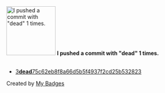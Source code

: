 <img src="https://github.com/my-badges/my-badges/blob/master/src/all-badges/dead-commit/dead-commit.png?raw=true" alt="I pushed a commit with &quot;dead&quot; 1 times." title="I pushed a commit with &quot;dead&quot; 1 times." width="128">
<strong>I pushed a commit with &quot;dead&quot; 1 times.</strong>
<br><br>

- <a href="https://github.com/yoavain/mediaportal-fanart-handler/commit/3dead75c62eb8f8a66d5b5f4937f2cd25b532823">3<strong>dead</strong>75c62eb8f8a66d5b5f4937f2cd25b532823</a>


Created by <a href="https://github.com/my-badges/my-badges">My Badges</a>